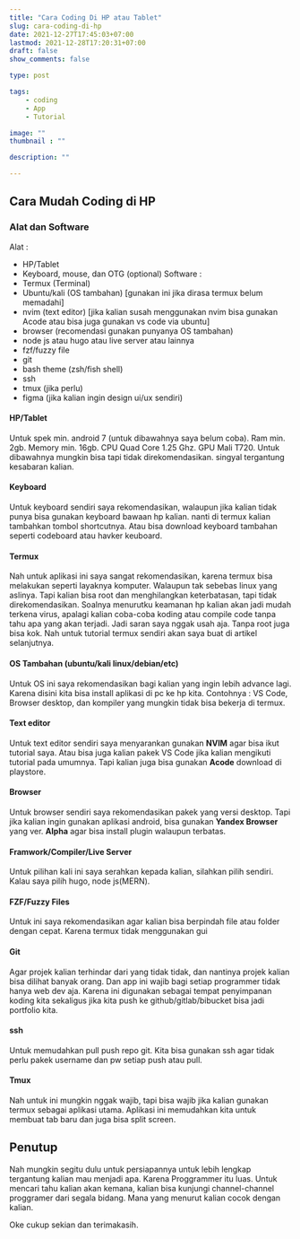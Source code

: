 ```yaml
---
title: "Cara Coding Di HP atau Tablet"
slug: cara-coding-di-hp
date: 2021-12-27T17:45:03+07:00
lastmod: 2021-12-28T17:20:31+07:00
draft: false
show_comments: false

type: post

tags:
    - coding
    - App
    - Tutorial

image: ""
thumbnail : ""

description: ""

---
```

## Cara Mudah Coding di HP

### Alat dan Software
Alat :
- HP/Tablet
- Keyboard, mouse, dan OTG (optional)
Software :
- Termux (Terminal)
- Ubuntu/kali (OS tambahan) [gunakan ini jika dirasa termux belum memadahi]
- nvim (text editor) [jika kalian susah menggunakan nvim bisa gunakan Acode atau bisa juga gunakan vs code via ubuntu]
- browser (recomendasi gunakan punyanya OS tambahan)
- node js atau hugo atau live server atau lainnya
- fzf/fuzzy file
- git
- bash theme (zsh/fish shell)
- ssh
- tmux (jika perlu)
- figma (jika kalian ingin design ui/ux sendiri)

#### HP/Tablet
Untuk spek min. android 7 (untuk dibawahnya saya belum coba). Ram min. 2gb. Memory min. 16gb. CPU Quad Core 1.25 Ghz. GPU Mali T720. Untuk dibawahnya mungkin bisa tapi tidak direkomendasikan. singyal tergantung kesabaran kalian. 

#### Keyboard
Untuk keyboard sendiri saya rekomendasikan, walaupun jika kalian tidak punya bisa gunakan keyboard bawaan hp kalian. nanti di termux kalian tambahkan tombol shortcutnya. Atau bisa download keyboard tambahan seperti codeboard atau havker keuboard.

#### Termux
Nah untuk aplikasi ini saya sangat rekomendasikan, karena termux bisa melakukan seperti layaknya komputer. Walaupun tak sebebas linux yang aslinya. Tapi kalian bisa root dan menghilangkan keterbatasan, tapi tidak direkomendasikan. Soalnya menurutku keamanan hp kalian akan jadi mudah terkena virus, apalagi kalian coba-coba koding atau compile code tanpa tahu apa yang akan terjadi. Jadi saran saya nggak usah aja. Tanpa root juga bisa kok. Nah untuk tutorial termux sendiri akan saya buat di artikel selanjutnya.

#### OS Tambahan (ubuntu/kali linux/debian/etc)
Untuk OS ini saya rekomendasikan bagi kalian yang ingin lebih advance lagi. Karena disini kita bisa install aplikasi di pc ke hp kita. Contohnya : VS Code, Browser desktop, dan kompiler yang mungkin tidak bisa bekerja di termux.

#### Text editor
Untuk text editor sendiri saya menyarankan gunakan **NVIM** agar bisa ikut tutorial saya. Atau bisa juga kalian pakek VS Code jika kalian mengikuti tutorial pada umumnya. Tapi kalian juga bisa gunakan **Acode** download di playstore.

#### Browser
Untuk browser sendiri saya rekomendasikan pakek yang versi desktop. Tapi jika kalian ingin gunakan aplikasi android, bisa gunakan **Yandex Browser** yang ver. **Alpha** agar bisa install plugin walaupun terbatas.

#### Framwork/Compiler/Live Server
Untuk pilihan kali ini saya serahkan kepada kalian, silahkan pilih sendiri. Kalau saya pilih hugo, node js(MERN).

#### FZF/Fuzzy Files
Untuk ini saya rekomendasikan agar kalian bisa berpindah file atau folder dengan cepat. Karena termux tidak menggunakan gui

#### Git
Agar projek kalian terhindar dari yang tidak tidak, dan nantinya projek kalian bisa dilihat banyak orang. Dan app ini wajib bagi setiap programmer tidak hanya web dev aja. Karena ini digunakan sebagai tempat penyimpanan koding kita sekaligus jika kita push ke github/gitlab/bibucket bisa jadi portfolio kita.

#### ssh
Untuk memudahkan pull push repo git. Kita bisa gunakan ssh agar tidak perlu pakek username dan pw setiap push atau pull.

#### Tmux
Nah untuk ini mungkin nggak wajib, tapi bisa wajib jika kalian gunakan termux sebagai aplikasi utama. Aplikasi ini memudahkan kita untuk membuat tab baru dan juga bisa split screen.

## Penutup
Nah mungkin segitu dulu untuk persiapannya untuk lebih lengkap tergantung kalian mau menjadi apa. Karena Proggrammer itu luas. Untuk mencari tahu kalian akan kemana, kalian bisa kunjungi channel-channel proggramer dari segala bidang. Mana yang menurut kalian cocok dengan kalian.

Oke cukup sekian dan terimakasih.

